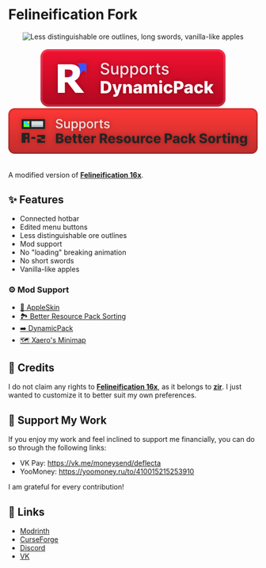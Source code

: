 # Felineification Fork

<div align="center">
    <img title="Less distinguishable ore outlines, long swords, vanilla-like apples" src="https://cdn.modrinth.com/data/nd5ZIH7m/images/0edc02b9e096ae597a9ba4da3afe800cb8b00b37.png">
    <br>
    <br>
    <a href="https://modrinth.com/mod/dynamicpack"><img title="Good mod, good dev ❤️" src="Misc/dynamicpack_cozy_en_vector.svg"></a>
    <a href="https://modrinth.com/mod/better-resource-pack-sorting"><img title="Very user-friendly mod" src="Misc/brps_cozy_en_vector.svg"></a>
    <br>
    <br>
</div>

A modified version of [**Felineification 16x**](https://modrinth.com/resourcepack/felineification-16x).

## ✨ Features
- Connected hotbar
- Edited menu buttons
- Less distinguishable ore outlines
- Mod support
- No "loading" breaking animation
- No short swords
- Vanilla-like apples

### ⚙️ Mod Support
- [🍎 AppleSkin](https://modrinth.com/mod/appleskin)
- [🏞️ Better Resource Pack Sorting](https://modrinth.com/mod/better-resource-pack-sorting)
- [➡️ DynamicPack](https://modrinth.com/mod/dynamicpack)
- [🗺️ Xaero's Minimap](https://modrinth.com/mod/xaeros-minimap)


## 📛 Credits
I do not claim any rights to [**Felineification 16x**](https://modrinth.com/resourcepack/felineification-16x), as it belongs to [**zir**](https://modrinth.com/user/zir). I just wanted to customize it to better suit my own preferences.

## 💝 Support My Work
If you enjoy my work and feel inclined to support me financially, you can do so through the following links:
* VK Pay: <https://vk.me/moneysend/deflecta>
* YooMoney: <https://yoomoney.ru/to/410015215253910>

I am grateful for every contribution!

## 🔗 Links

* [Modrinth](https://modrinth.com/resourcepack/felineification-fork)
* [CurseForge](https://www.curseforge.com/minecraft/texture-packs/felineification-fork)
* [Discord](https://discord.gg/jEBnF3ugSJ)
* [VK](https://vk.com/demipr)